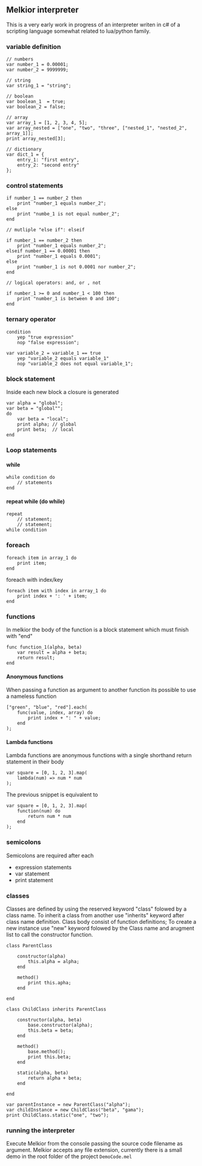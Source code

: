 
##  Melkior interpreter
This is a very early work in progress of an interpreter writen in c# of a scripting language somewhat related to lua/python family.

### variable definition
```
// numbers
var number_1 = 0.00001;
var number_2 = 9999999;

// string
var string_1 = "string";

// boolean
var boolean_1  = true;
var boolean_2 = false;

// array
var array_1 = [1, 2, 3, 4, 5];
var array_nested = ["one", "two", "three", ["nested_1", "nested_2", array_1]];
print array_nested[3];

// dictionary
var dict_1 = {
    entry_1: "first entry",
    entry_2: "second entry"
};
```
### control statements
```
if number_1 == number_2 then
    print "number_1 equals number_2";
else
    print "numbe_1 is not equal number_2";
end

// mutliple "else if": elseif

if number_1 == number_2 then
    print "number_1 equals number_2";
elseif number_1 == 0.00001 then
    print "number_1 equals 0.0001";
else
    print "number_1 is not 0.0001 nor number_2";
end

// logical operators: and, or , not

if number_1 >= 0 and number_1 < 100 then
    print "number_1 is between 0 and 100";
end
```

### ternary operator
```
condition
    yep "true expression"
    nop "false expression";

var variable_2 = variable_1 == true
    yep "variable_2 equals variable_1"
    nop "variable_2 does not equal variable_1";
```

### block statement
Inside each new block a closure is generated
```
var alpha = "global";
var beta = "global"";
do
    var beta = "local";
    print alpha; // global
    print beta;  // local
end
```
### Loop statements

#### while
```
while condition do
    // statements
end
```
#### repeat while  (do while)
```
repeat
    // statement;
    // statement;
while condition
```

### foreach 
```
foreach item in array_1 do
    print item;
end
```

foreach with index/key

```
foreach item with index in array_1 do
    print index + ': ' + item;
end
```


 ### functions
 In melkior the body of the function is a block statement which must finish with "end"
```
func function_1(alpha, beta)
    var result = alpha + beta;
    return result;
end
```

#### Anonymous functions
When passing a function as argument to another function its possible to use a nameless function
```
["green", "blue", "red"].each(
    func(value, index, array) do
        print index + ": " + value;
    end
);
```

#### Lambda functions
Lambda functions are anonymous functions with a single shorthand return statement in their body

```
var square = [0, 1, 2, 3].map(
    lambda(num) => num * num
);
```

The previous snippet is equivalent to

```
var square = [0, 1, 2, 3].map(
    function(num) do
        return num * num
    end
);
```

### semicolons
Semicolons are required after each
- expression statements
- var statement
- print statement

### classes
Classes are defined by using the reserved keyword "class" folowed by a class name.
To inherit a class from another use "inherits" keyword after class name definition.
Class body consist of function definitions;
To create a new instance use "new" keyword folowed by the Class name and arugment list to call the constructor function.
```
class ParentClass
    
    constructor(alpha) 
        this.alpha = alpha;
    end

    method()
        print this.apha;
    end

end

class ChildClass inherits ParentClass
    
    constructor(alpha, beta)
        base.constructor(alpha); 
        this.beta = beta;
    end

    method()
        base.method();
        print this.beta;
    end

    static(alpha, beta)
        return alpha + beta;
    end

end

var parentInstance = new ParentClass("alpha");
var childInstance = new ChildClass("beta", "gama");
print ChildClass.static("one", "two");
```
### running the interpreter

Execute Melkior from the console passing the source code filename as argument.
Melkior accepts any file extension, currently there is a small demo in the root folder of the project `DemoCode.mel`
